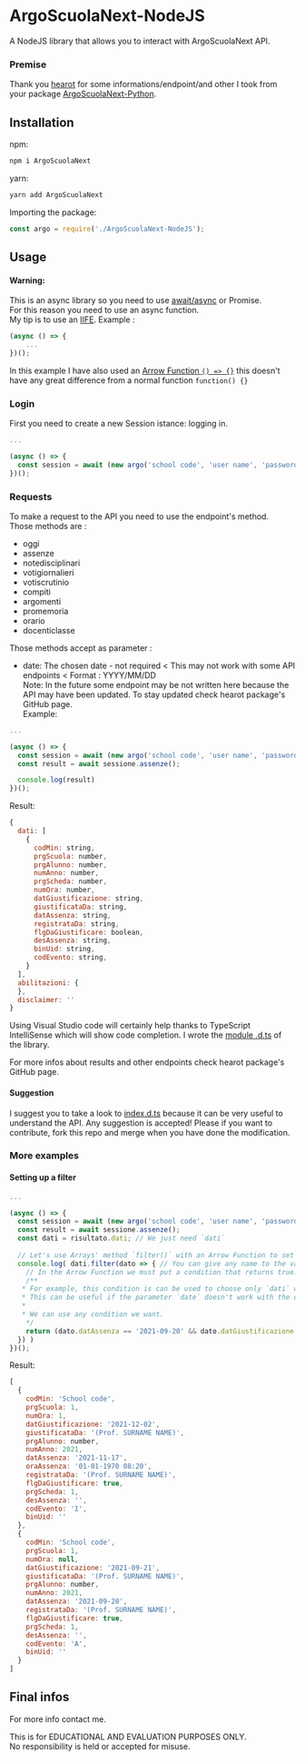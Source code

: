 # ArgoScuolaNext-NodeJS

A NodeJS library that allows you to interact with ArgoScuolaNext API.

### Premise

Thank you [hearot](https://github.com/hearot/) for some informations/endpoint/and other I took from your package [ArgoScuolaNext-Python](https://github.com/hearot/ArgoScuolaNext-Python).  

## Installation

npm:
```bash
npm i ArgoScuolaNext
```

yarn:
```bash
yarn add ArgoScuolaNext
```

Importing the package:
```js
const argo = require('./ArgoScuolaNext-NodeJS');
```

## Usage

#### Warning:  
This is an async library so you need to use [await/async](https://discordjs.guide/additional-info/async-await.html) or Promise.  
For this reason you need to use an async function.  
My tip is to use an [IIFE](https://developer.mozilla.org/en-US/docs/Glossary/IIFE). Example :
```js
(async () => {
	...
})();
```
In this example I have also used an [Arrow Function `() => {}`](https://developer.mozilla.org/en-US/docs/Web/JavaScript/Reference/Functions/Arrow_functions) this doesn't have any great difference from a normal function `function() {}`  

### Login

First you need to create a new Session istance: logging in.  

```js
...

(async () => {
  const session = await (new argo('school code', 'user name', 'password'));
})();
```

### Requests

To make a request to the API you need to use the endpoint's method.  
Those methods are :
- oggi
- assenze
- notedisciplinari
- votigiornalieri
- votiscrutinio
- compiti
- argomenti
- promemoria
- orario
- docenticlasse

Those methods accept as parameter :
- date: The chosen date   - not required < This may not work with some API endpoints < Format : YYYY/MM/DD  
Note: In the future some endpoint may be not written here because the API may have been updated. To stay updated check hearot package's GitHub page.  
Example:
```js
...

(async () => {
  const session = await (new argo('school code', 'user name', 'password'));
  const result = await sessione.assenze();

  console.log(result)
})();
```
Result:
```js
{
  dati: [
    {
      codMin: string,
      prgScuola: number,
      prgAlunno: number,
      numAnno: number,
      prgScheda: number,
      numOra: number,
      datGiustificazione: string,
      giustificataDa: string,
      datAssenza: string,
      registrataDa: string,
      flgDaGiustificare: boolean,
      desAssenza: string,
      binUid: string,
      codEvento: string,
    }
  ],
  abilitazioni: {
  },
  disclaimer: ''
}
```
Using Visual Studio code will certainly help thanks to TypeScript IntelliSense which will show code completion.
I wrote the [module .d.ts](https://www.typescriptlang.org/docs/handbook/declaration-files/templates/module-d-ts.html) of the library. 

For more infos about results and other endpoints check hearot package's GitHub page.

#### Suggestion
I suggest you to take a look to [index.d.ts](https://github.com/zXRennyXz/ArgoScuolaNext-NodeJS/blob/main/index.d.ts) because it can be very useful to understand the API.
Any suggestion is accepted! Please if you want to contribute, fork this repo and merge when you have done the modification.

### More examples

#### Setting up a filter
```js
...

(async () => {
  const session = await (new argo('school code', 'user name', 'password'));
  const result = await sessione.assenze();
  const dati = risultato.dati; // We just need `dati`
  
  // Let's use Arrays' method `filter()` with an Arrow Function to set the filter.
  console.log( dati.filter(dato => { // You can give any name to the variable.
  	// In the Arrow Function we must put a condition that returns true.
	/**
   * For example, this condition is can be used to choose only `dati` with a certain "datAssenza"
   * This can be useful if the parameter `date` doesn't work with the chosen endpoint.
   * 
   * We can use any condition we want.
	*/
	return (dato.datAssenza == '2021-09-20' && dato.datGiustificazione == '2021-10-14') || dato.datAssenza == '2021-11-17'
  }) )
})();
```
Result:
```js
[
  {
    codMin: 'School code',
    prgScuola: 1,
    numOra: 1,
    datGiustificazione: '2021-12-02',
    giustificataDa: '(Prof. SURNAME NAME)',
    prgAlunno: number,
    numAnno: 2021,
    datAssenza: '2021-11-17',
    oraAssenza: '01-01-1970 08:20',
    registrataDa: '(Prof. SURNAME NAME)',
    flgDaGiustificare: true,
    prgScheda: 1,
    desAssenza: '',
    codEvento: 'I',
    binUid: ''
  },
  {
    codMin: 'School code',
    prgScuola: 1,
    numOra: null,
    datGiustificazione: '2021-09-21',
    giustificataDa: '(Prof. SURNAME NAME)',
    prgAlunno: number,
    numAnno: 2021,
    datAssenza: '2021-09-20',
    registrataDa: '(Prof. SURNAME NAME)',
    flgDaGiustificare: true,
    prgScheda: 1,
    desAssenza: '',
    codEvento: 'A',
    binUid: ''
  }
]
```

## Final infos

For more info contact me.

This is for EDUCATIONAL AND EVALUATION PURPOSES ONLY.  
No responsibility is held or accepted for misuse.
